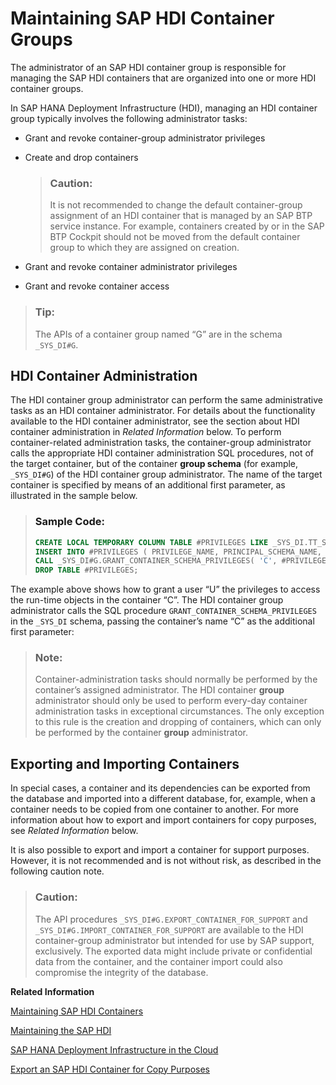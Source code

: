 <!-- loio4e9d59759b294124baa97c5b6d675072 -->

# Maintaining SAP HDI Container Groups

The administrator of an SAP HDI container group is responsible for managing the SAP HDI containers that are organized into one or more HDI container groups.

In SAP HANA Deployment Infrastructure \(HDI\), managing an HDI container group typically involves the following administrator tasks:

-   Grant and revoke container-group administrator privileges

-   Create and drop containers

    > ### Caution:  
    > It is not recommended to change the default container-group assignment of an HDI container that is managed by an SAP BTP service instance. For example, containers created by or in the SAP BTP Cockpit should not be moved from the default container group to which they are assigned on creation.

-   Grant and revoke container administrator privileges

-   Grant and revoke container access


> ### Tip:  
> The APIs of a container group named “G” are in the schema `_SYS_DI#G`.



<a name="loio4e9d59759b294124baa97c5b6d675072__section_hzs_hfc_n1b"/>

## HDI Container Administration

The HDI container group administrator can perform the same administrative tasks as an HDI container administrator. For details about the functionality available to the HDI container administrator, see the section about HDI container administration in *Related Information* below. To perform container-related administration tasks, the container-group administrator calls the appropriate HDI container administration SQL procedures, not of the target container, but of the container **group schema** \(for example, `_SYS_DI#G`\) of the HDI container group administrator. The name of the target container is specified by means of an additional first parameter, as illustrated in the sample below.

> ### Sample Code:  
> ```sql
> CREATE LOCAL TEMPORARY COLUMN TABLE #PRIVILEGES LIKE _SYS_DI.TT_SCHEMA_PRIVILEGES; 
> INSERT INTO #PRIVILEGES ( PRIVILEGE_NAME, PRINCIPAL_SCHEMA_NAME, PRINCIPAL_NAME ) VALUES ( 'SELECT', '', 'U' ); 
> CALL _SYS_DI#G.GRANT_CONTAINER_SCHEMA_PRIVILEGES( 'C', #PRIVILEGES, _SYS_DI.T_NO_PARAMETERS, ?, ?, ?); 
> DROP TABLE #PRIVILEGES; 
> ```

The example above shows how to grant a user “U” the privileges to access the run-time objects in the container “C”. The HDI container group administrator calls the SQL procedure `GRANT_CONTAINER_SCHEMA_PRIVILEGES` in the `_SYS_DI` schema, passing the container’s name “C” as the additional first parameter:

> ### Note:  
> Container-administration tasks should normally be performed by the container’s assigned administrator. The HDI container **group** administrator should only be used to perform every-day container administration tasks in exceptional circumstances. The only exception to this rule is the creation and dropping of containers, which can only be performed by the container **group** administrator.



<a name="loio4e9d59759b294124baa97c5b6d675072__section_u5p_sn1_m1b"/>

## Exporting and Importing Containers

In special cases, a container and its dependencies can be exported from the database and imported into a different database, for, example, when a container needs to be copied from one container to another. For more information about how to export and import containers for copy purposes, see *Related Information* below.

It is also possible to export and import a container for support purposes. However, it is not recommended and is not without risk, as described in the following caution note.

> ### Caution:  
> The API procedures `_SYS_DI#G.EXPORT_CONTAINER_FOR_SUPPORT` and `_SYS_DI#G.IMPORT_CONTAINER_FOR_SUPPORT` are available to the HDI container-group administrator but intended for use by SAP support, exclusively. The exported data might include private or confidential data from the container, and the container import could also compromise the integrity of the database.

**Related Information**  


[Maintaining SAP HDI Containers](../15-HDI-Cloud-Admin-Maintain-Containers/maintaining-sap-hdi-containers-bcd6e27.md "An HDI container administrator configures and controls access to a SAP HDI container.")

[Maintaining the SAP HDI](../13-HDI-Cloud-Admin-Maintain-HDI/maintaining-the-sap-hdi-df043e3.md "Maintenance of the SAP HANA Deployment infrastructure (HDI) is the responsibility of the HDI administrator, who must set up and configure general HDI parameters.")

[SAP HANA Deployment Infrastructure in the Cloud](../../sap-hana-deployment-infrastructure-in-the-cloud-3ef0ee9.md "Understand the benefits of using the SAP HANA Deployment Infrastructure (HDI).")

[Export an SAP HDI Container for Copy Purposes](export-an-sap-hdi-container-for-copy-pur-36a5547.md "An HDI container can be exported to a table, which can then be used to import the container into a database.")

